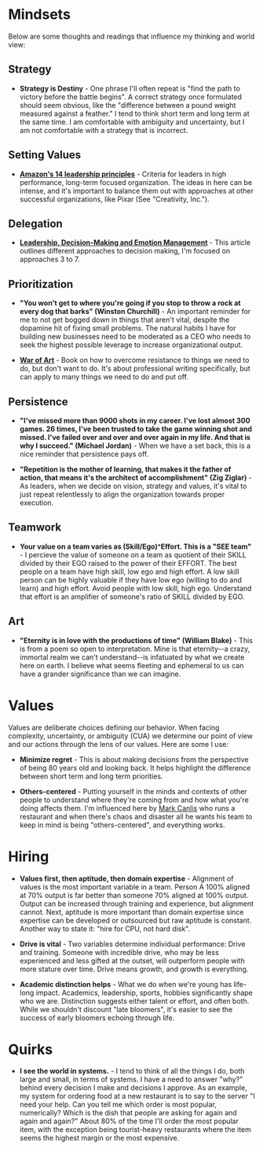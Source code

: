 
# Mindsets

Below are some thoughts and readings that influence my thinking and world view: 

## Strategy

- **Strategy is Destiny** - One phrase I'll often repeat is "find the path to victory before the battle begins". A correct strategy once formulated should seem obvious, like the "difference between a pound weight measured against a feather." I tend to think short term and long term at the same time. I am comfortable with ambiguity and uncertainty, but I am not comfortable with a strategy that is incorrect. 

## Setting Values 

- **[Amazon's 14 leadership principles](https://www.amazon.jobs/principles)** - Criteria for leaders in high performance, long-term focused organization. The ideas in here can be intense, and it's important to balance them out with approaches at other successful organizations, like Pixar (See "Creativity, Inc.").  

## Delegation 

- **[Leadership, Decision-Making and Emotion Management](
http://www.edbatista.com/2017/02/leadership-decision-making-and-emotion-management.html)** - This article outlines different approaches to decision making, I'm focused on approaches 3 to 7.

## Prioritization 

- **"You won't get to where you're going if you stop to throw a rock at every dog that barks" (Winston Churchill)** - An important reminder for me to not get bogged down in things that aren't vital, despite the dopamine hit of fixing small problems. The natural habits I have for building new businesses need to be moderated as a CEO who needs to seek the highest possible leverage to increase organizational output. 

- **[War of Art](http://www.stevenpressfield.com/the-war-of-art/)** - Book on how to overcome resistance to things we need to do, but don't want to do. It's about professional writing specifically, but can apply to many things we need to do and put off. 

## Persistence 

- **"I've missed more than 9000 shots in my career. I've lost almost 300 games. 26 times, I've been trusted to take the game winning shot and missed. I've failed over and over and over again in my life. And that is why I succeed." (Michael Jordan)** - When we have a set back, this is a nice reminder that persistence pays off. 

- **"Repetition is the mother of learning, that makes it the father of action, that means it's the architect of accomplishment" (Zig Ziglar)** - As leaders, when we decide on vision, strategy and values, it's vital to just repeat relentlessly to align the organization towards proper execution. 


## Teamwork 

- **Your value on a team varies as (Skill/Ego)^Effort. This is a "SEE team"** - I percieve the value of someone on a team as quotient of their SKILL divided by their EGO raised to the power of their EFFORT. The best people on a team have high skill, low ego and high effort. A low skill person can be highly valuable if they have low ego (willing to do and learn) and high effort. Avoid people with low skill, high ego. Understand that effort is an amplifier of someone's ratio of SKILL divided by EGO. 

## Art 

- **"Eternity is in love with the productions of time" (William Blake)** - This is from a poem so open to interpretation. Mine is that eternity--a crazy, immortal realm we can't understand--is infatuated by what we create here on earth. I believe what seems fleeting and ephemeral to us can have a grander significance than we can imagine.

# Values 

Values are deliberate choices defining our behavior.  When facing complexity, uncertainty, or ambiguity (CUA) we determine our point of view and our actions through the lens of our values. Here are some I use:

- **Minimize regret** - This is about making decisions from the perspective of being 80 years old and looking back. It helps highlight the difference between short term and long term priorities. 

- **Others-centered** - Putting yourself in the minds and contexts of other people to understand where they're coming from and how what you're doing affects them. I'm influenced here by [Mark Canlis](http://canlis.com/about/people/our-team/mark-canlis/) who runs a restaurant and when there's chaos and disaster all he wants his team to keep in mind is being "others-centered", and everything works. 

# Hiring 

- **Values first, then aptitude, then domain expertise** - Alignment of values is the most important variable in a team. Person A 100% aligned at 70% output is far better than someone 70% aligned at 100% output. Output can be increased through training and experience, but alignment cannot. Next, aptitude is more important than domain expertise since expertise can be developed or outsourced but raw aptitude is constant. Another way to state it: "hire for CPU, not hard disk". 
 
- **Drive is vital** - Two variables determine individual performance: Drive and training. Someone with incredible drive, who may be less experienced and less gifted at the outset, will outperform people with more stature over time. Drive means growth, and growth is everything.

- **Academic distinction helps** - What we do when we're young has life-long impact. Academics, leadership, sports, hobbies significantly shape who we are. Distinction suggests either talent or effort, and often both. While we shouldn't discount "late bloomers", it's easier to see the success of early bloomers echoing through life. 

# Quirks

- **I see the world in systems.** - I tend to think of all the things I do, both large and small, in terms of systems. I have a need to answer "why?" behind every decision I make and decisions I approve. As an example, my system for ordering food at a new restaurant is to say to the server "I need your help. Can you tell me which order is most popular, numerically? Which is the dish that people are asking for again and again and again?" About 80% of the time I'll order the most popular item, with the exception being tourist-heavy restaurants where the item seems the highest margin or the most expensive. 
